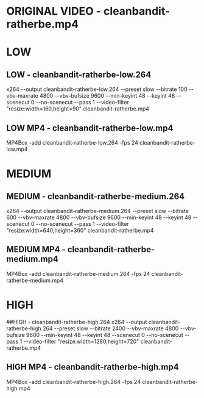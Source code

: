 # ORIGINAL VIDEO - cleanbandit-ratherbe.mp4

# LOW 
## LOW - cleanbandit-ratherbe-low.264
x264 --output cleanbandit-ratherbe-low.264 --preset slow --bitrate 100 --vbv-maxrate 4800 --vbv-bufsize 9600 --min-keyint 48 --keyint 48 --scenecut 0 --no-scenecut --pass 1 --video-filter "resize:width=160,height=90" cleanbandit-ratherbe.mp4

## LOW MP4 - cleanbandit-ratherbe-low.mp4
MP4Box -add cleanbandit-ratherbe-low.264 -fps 24 cleanbandit-ratherbe-low.mp4

# MEDIUM
## MEDIUM - cleanbandit-ratherbe-medium.264
x264 --output cleanbandit-ratherbe-medium.264 --preset slow --bitrate 600 --vbv-maxrate 4800 --vbv-bufsize 9600 --min-keyint 48 --keyint 48 --scenecut 0 --no-scenecut --pass 1 --video-filter "resize:width=640,height=360" cleanbandit-ratherbe.mp4

## MEDIUM MP4 - cleanbandit-ratherbe-medium.mp4
MP4Box -add cleanbandit-ratherbe-medium.264 -fps 24 cleanbandit-ratherbe-medium.mp4

# HIGH 
##HIGH - cleanbandit-ratherbe-high.264
x264 --output cleanbandit-ratherbe-high.264 --preset slow --bitrate 2400 --vbv-maxrate 4800 --vbv-bufsize 9600 --min-keyint 48 --keyint 48 --scenecut 0 --no-scenecut --pass 1 --video-filter "resize:width=1280,height=720" cleanbandit-ratherbe.mp4

## HIGH MP4 - cleanbandit-ratherbe-high.mp4
MP4Box -add cleanbandit-ratherbe-high.264 -fps 24 cleanbandit-ratherbe-high.mp4
